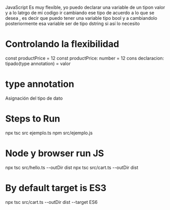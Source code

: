 JavaScript Es muy flexible, yo puedo declarar una variable de un tipon valor y a lo latrgo de mi codigo ir cambiando ese tipo de acuerdo a lo que se desea 
, es decir que puedo tener una variable tipo bool y a cambiandolo posteriormente esa variable ser de tipo dstring si así lo necesito 

# Controlando la flexibilidad
const productPrice = 12 
const productPrice: number  = 12 
cons  declaracion: tipado(type annotation) = valor
# type annotation
Asignación del tipo de dato

# Steps to Run 
npx tsc src ejemplo.ts
npm src/ejemplo.js
# Node y browser run JS
npx tsc src/hello.ts --outDir dist
npx tsc src/cart.ts --outDir dist
# By default target is ES3
npx tsc src/cart.ts --outDir dist --target ES6
